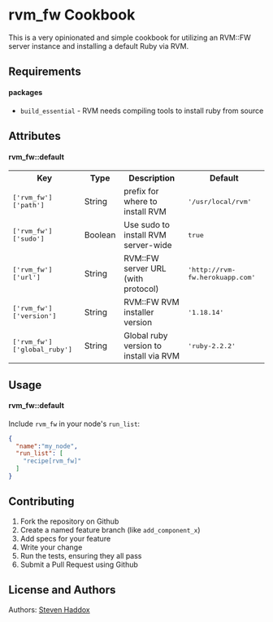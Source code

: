 rvm_fw Cookbook
===============
This is a very opinionated and simple cookbook for utilizing an RVM::FW server instance and installing a default Ruby via RVM.

Requirements
------------

#### packages

- `build_essential` - RVM needs compiling tools to install ruby from source

Attributes
----------

#### rvm_fw::default

<table>
  <tr>
    <th>Key</th>
    <th>Type</th>
    <th>Description</th>
    <th>Default</th>
  </tr>
  <tr>
    <td><tt>['rvm_fw']['path']</tt></td>
    <td>String</td>
    <td>prefix for where to install RVM</td>
    <td><tt>'/usr/local/rvm'</tt></td>
  </tr>
  <tr>
    <td><tt>['rvm_fw']['sudo']</tt></td>
    <td>Boolean</td>
    <td>Use sudo to install RVM server-wide</td>
    <td><tt>true</tt></td>
  </tr>
  <tr>
    <td><tt>['rvm_fw']['url']</tt></td>
    <td>String</td>
    <td>RVM::FW server URL (with protocol)</td>
    <td><tt>'http://rvm-fw.herokuapp.com'</tt></td>
  </tr>
  <tr>
    <td><tt>['rvm_fw']['version']</tt></td>
    <td>String</td>
    <td>RVM::FW RVM installer version</td>
    <td><tt>'1.18.14'</tt></td>
  </tr>
  <tr>
    <td><tt>['rvm_fw']['global_ruby']</tt></td>
    <td>String</td>
    <td>Global ruby version to install via RVM</td>
    <td><tt>'ruby-2.2.2'</tt></td>
  </tr>
</table>

Usage
-----

#### rvm_fw::default

Include `rvm_fw` in your node's `run_list`:

```json
{
  "name":"my_node",
  "run_list": [
    "recipe[rvm_fw]"
  ]
}
```

Contributing
------------
1. Fork the repository on Github
2. Create a named feature branch (like `add_component_x`)
3. Add specs for your feature
4. Write your change
5. Run the tests, ensuring they all pass
6. Submit a Pull Request using Github

License and Authors
-------------------
Authors: [Steven Haddox](https://github.com/stevenhaddox)
